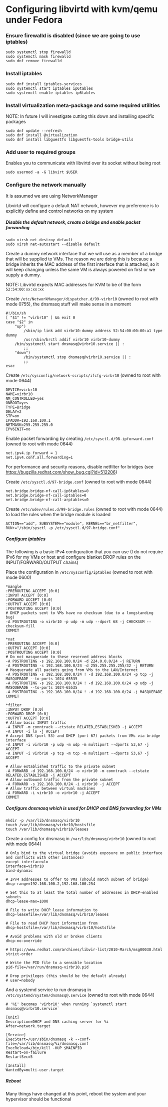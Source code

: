 # Configuring libvirtd with kvm/qemu under Fedora 

### Ensure firewalld is disabled (since we are going to use iptables)

```
sudo systemctl stop firewalld
sudo systemctl mask firewalld
sudo dnf remove firewalld
```

### Install iptables

```
sudo dnf install iptables-services
sudo systemctl start iptables ip6tables
sudo systemctl enable iptables ip6tables
```

### Install virtualization meta-package and some required utilities

NOTE: In future I will investigate cutting this down and installing specific packages

```
sudo dnf update --refresh
sudo dnf install @virtualization
sudo dnf install libguestfs libguestfs-tools bridge-utils
```

### Add user to required groups

Enables you to communicate with libvirtd over its socket without being root

```
sudo usermod -a -G libvirt $USER
```

### Configure the network manually

It is assumed we are using NetworkManager

Libvirtd will configure a default NAT network, however my preference is to explicitly define and control networks on my system

##### Disable the default network, create a bridge and enable packet forwarding

```
sudo virsh net-destroy default
sudo virsh net-autostart --disable default
```

Create a dummy network interface that we will use as a member of a bridge that will be supplied to VMs. The reason we are doing this is because a bridge inherits the MAC address of the first interface that is attached, so it will keep changing unless the same VM is always powered on first or we supply a dummy. 

NOTE: Libvirtd expects MAC addresses for KVM to be of the form `52:54:00:xx:xx:xx`

Create `/etc/NetworkManager/dispatcher.d/99-virbr10` (owned to root with mode 0755), the dnsmasq stuff will make sense in a moment

```
#!/bin/sh
[ "$1" != "virbr10" ] && exit 0
case "$2" in
    "up")
        /sbin/ip link add virbr10-dummy address 52:54:00:00:00:a1 type dummy
        /usr/sbin/brctl addif virbr10 virbr10-dummy
	/bin/systemctl start dnsmasq@virbr10.service || :
        ;;
    "down")
        /bin/systemctl stop dnsmasq@virbr10.service || :
        ;;
esac
```

Create `/etc/sysconfig/network-scripts/ifcfg-virbr10` (owned to root with mode 0644)

```
DEVICE=virbr10
NAME=virbr10
NM_CONTROLLED=yes
ONBOOT=yes
TYPE=Bridge
DELAY=2
STP=on
IPADDR=192.168.100.1
NETMASK=255.255.255.0
IPV6INIT=no
```

Enable packet forwarding by creating `/etc/sysctl.d/98-ipforward.conf` (owned to root with mode 0644)

```
net.ipv4.ip_forward = 1
net.ipv4.conf.all.forwarding=1
```

For performance and security reasons, disable netfilter for bridges (see https://bugzilla.redhat.com/show_bug.cgi?id=512206)

Create `/etc/sysctl.d/97-bridge.conf` (owned to root with mode 0644)

```
net.bridge.bridge-nf-call-ip6tables=0
net.bridge.bridge-nf-call-iptables=0
net.bridge.bridge-nf-call-arptables=0
```

Create `/etc/udev/rules.d/99-bridge.rules` (owned to root with mode 0644) to load the rules when the bridge module is loaded

```
ACTION=="add", SUBSYSTEM=="module", KERNEL=="br_netfilter", RUN+="/sbin/sysctl -p /etc/sysctl.d/97-bridge.conf"
```

##### Configure iptables

The following is a basic IPv4 configuration that you can use (I do not require IPv6 for my VMs or host and configure blanket DROP rules on the INPUT/FORWARD/OUTPUT chains)

Place the configuration in `/etc/sysconfig/iptables` (owned to root with mode 0600)

```
*mangle
:PREROUTING ACCEPT [0:0]
:INPUT ACCEPT [0:0]
:FORWARD ACCEPT [0:0]
:OUTPUT ACCEPT [0:0]
:POSTROUTING ACCEPT [0:0]
# DHCP packets sent to VMs have no checksum (due to a longstanding bug)
-A POSTROUTING -o virbr10 -p udp -m udp --dport 68 -j CHECKSUM --checksum-fill
COMMIT

*nat
:PREROUTING ACCEPT [0:0]
:OUTPUT ACCEPT [0:0]
:POSTROUTING ACCEPT [0:0]
# Do not masquerade to these reserved address blocks
-A POSTROUTING -s 192.168.100.0/24 -d 224.0.0.0/24 -j RETURN
-A POSTROUTING -s 192.168.100.0/24 -d 255.255.255.255/32 -j RETURN
# Masquerade all packets going from VMs to the LAN/Internet
-A POSTROUTING -s 192.168.100.0/24 ! -d 192.168.100.0/24 -p tcp -j MASQUERADE --to-ports 1024-65535
-A POSTROUTING -s 192.168.100.0/24 ! -d 192.168.100.0/24 -p udp -j MASQUERADE --to-ports 1024-65535
-A POSTROUTING -s 192.168.100.0/24 ! -d 192.168.100.0/24 -j MASQUERADE
COMMIT

*filter
:INPUT DROP [0:0]
:FORWARD DROP [0:0]
:OUTPUT ACCEPT [0:0]
# Allow basic INPUT traffic
-A INPUT -m conntrack --ctstate RELATED,ESTABLISHED -j ACCEPT
-A INPUT -i lo -j ACCEPT
# Accept DNS (port 53) and DHCP (port 67) packets from VMs via bridge interface
-A INPUT -i virbr10 -p udp -m udp -m multiport --dports 53,67 -j ACCEPT
-A INPUT -i virbr10 -p tcp -m tcp -m multiport --dports 53,67 -j ACCEPT

# Allow established traffic to the private subnet
-A FORWARD -d 192.168.100.0/24 -o virbr10 -m conntrack --ctstate RELATED,ESTABLISHED -j ACCEPT
# Allow outbound traffic from the private subnet
-A FORWARD -s 192.168.100.0/24 -i virbr10 -j ACCEPT
# Allow traffic between virtual machines
-A FORWARD -i virbr10 -o virbr10 -j ACCEPT
COMMIT
```

##### Configure dnsmasq which is used for DHCP and DNS forwarding for VMs

```
mkdir -p /var/lib/dnsmasq/virbr10
touch /var/lib/dnsmasq/virbr10/hostsfile
touch /var/lib/dnsmasq/virbr10/leases
```

Create a config for dnsmasq in `/var/lib/dnsmasq/virbr10` (owned to root with mode 0644)

```
# Only bind to the virtual bridge (avoids exposure on public interface and conflicts with other instances) 
except-interface=lo
interface=virbr10
bind-dynamic

# IPv4 addresses to offer to VMs (should match subnet of bridge)
dhcp-range=192.168.100.2,192.168.100.254

# Set this to at least the total number of addresses in DHCP-enabled subnets
dhcp-lease-max=1000

# File to write DHCP lease information to
dhcp-leasefile=/var/lib/dnsmasq/virbr10/leases

# File to read DHCP host information from
dhcp-hostsfile=/var/lib/dnsmasq/virbr10/hostsfile

# Avoid problems with old or broken clients
dhcp-no-override

# https://www.redhat.com/archives/libvir-list/2010-March/msg00038.html
strict-order

# Write the PID file to a sensible location
pid-file=/var/run/dnsmasq-virbr10.pid

# Drop privileges (this should be the default already)
# user=nobody
```

And a systemd service to run dnsmasq in `/etc/systemd/system/dnsmasq@.service` (owned to root with mode 0644)

```
# '%i' becomes 'virbr10' when running `systemctl start dnsmasq@virbr10.service`

[Unit]
Description=DHCP and DNS caching server for %i
After=network.target

[Service]
ExecStart=/usr/sbin/dnsmasq -k --conf-file=/var/lib/dnsmasq/%i/dnsmasq.conf
ExecReload=/bin/kill -HUP $MAINPID
Restart=on-failure
RestartSec=5

[Install]
WantedBy=multi-user.target
```

##### Reboot

Many things have changed at this point, reboot the system and your hypervisor should be functional
